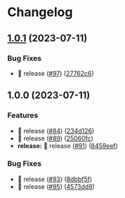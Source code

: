 # Changelog

## [1.0.1](https://github.com/naokiy/obsidian-auto-create-periodic-note/compare/1.0.0...1.0.1) (2023-07-11)


### Bug Fixes

* :bookmark: release ([#97](https://github.com/naokiy/obsidian-auto-create-periodic-note/issues/97)) ([27762c6](https://github.com/naokiy/obsidian-auto-create-periodic-note/commit/27762c6a437519be0c00c295a2e0d38356972268))

## 1.0.0 (2023-07-11)


### Features

* :bookmark: release ([#84](https://github.com/naokiy/obsidian-auto-create-periodic-note/issues/84)) ([234d126](https://github.com/naokiy/obsidian-auto-create-periodic-note/commit/234d1260d6a10f4f72a33962ba18841ea4b3fd27))
* :bookmark: release ([#89](https://github.com/naokiy/obsidian-auto-create-periodic-note/issues/89)) ([25060fc](https://github.com/naokiy/obsidian-auto-create-periodic-note/commit/25060fc9a645c5c7559cf165acfc1ff0157e3e17))
* **release:** :bookmark: release ([#91](https://github.com/naokiy/obsidian-auto-create-periodic-note/issues/91)) ([8459eef](https://github.com/naokiy/obsidian-auto-create-periodic-note/commit/8459eef474d9253521ec1751aacab1993e21f042))


### Bug Fixes

* :bookmark: release ([#93](https://github.com/naokiy/obsidian-auto-create-periodic-note/issues/93)) ([8dbbf5f](https://github.com/naokiy/obsidian-auto-create-periodic-note/commit/8dbbf5fcc44c22b1b4c720e931cb923da6b2681d))
* :bookmark: release ([#95](https://github.com/naokiy/obsidian-auto-create-periodic-note/issues/95)) ([4573dd8](https://github.com/naokiy/obsidian-auto-create-periodic-note/commit/4573dd8ff1fa780e9613f782bbf3734d59f10c85))
